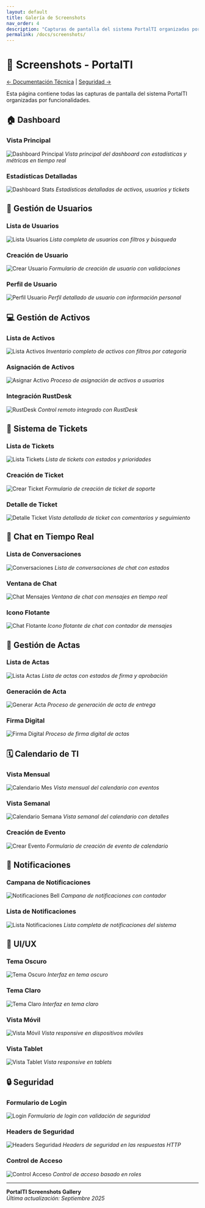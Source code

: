 ```yaml
---
layout: default
title: Galería de Screenshots
nav_order: 4
description: "Capturas de pantalla del sistema PortalTI organizadas por funcionalidades"
permalink: /docs/screenshots/
---
```


# 📸 Screenshots - PortalTI

[← Documentación Técnica](./DOCUMENTACION_TECNICA.md) | [Seguridad →](./SECURITY.md)

Esta página contiene todas las capturas de pantalla del sistema PortalTI organizadas por funcionalidades.

## 🏠 Dashboard

### Vista Principal
![Dashboard Principal](screenshots/dashboard-main.png)
*Vista principal del dashboard con estadísticas y métricas en tiempo real*

### Estadísticas Detalladas
![Dashboard Stats](screenshots/dashboard-stats.png)
*Estadísticas detalladas de activos, usuarios y tickets*

## 👥 Gestión de Usuarios

### Lista de Usuarios
![Lista Usuarios](screenshots/usuarios-list.png)
*Lista completa de usuarios con filtros y búsqueda*

### Creación de Usuario
![Crear Usuario](screenshots/usuarios-create.png)
*Formulario de creación de usuario con validaciones*

### Perfil de Usuario
![Perfil Usuario](screenshots/usuarios-profile.png)
*Perfil detallado de usuario con información personal*

## 💻 Gestión de Activos

### Lista de Activos
![Lista Activos](screenshots/activos-list.png)
*Inventario completo de activos con filtros por categoría*

### Asignación de Activos
![Asignar Activo](screenshots/activos-assign.png)
*Proceso de asignación de activos a usuarios*

### Integración RustDesk
![RustDesk](screenshots/activos-rustdesk.png)
*Control remoto integrado con RustDesk*

## 🎫 Sistema de Tickets

### Lista de Tickets
![Lista Tickets](screenshots/tickets-list.png)
*Lista de tickets con estados y prioridades*

### Creación de Ticket
![Crear Ticket](screenshots/tickets-create.png)
*Formulario de creación de ticket de soporte*

### Detalle de Ticket
![Detalle Ticket](screenshots/tickets-detail.png)
*Vista detallada de ticket con comentarios y seguimiento*

## 💬 Chat en Tiempo Real

### Lista de Conversaciones
![Conversaciones](screenshots/chat-conversations.png)
*Lista de conversaciones de chat con estados*

### Ventana de Chat
![Chat Mensajes](screenshots/chat-messages.png)
*Ventana de chat con mensajes en tiempo real*

### Icono Flotante
![Chat Flotante](screenshots/chat-floating-icon.png)
*Icono flotante de chat con contador de mensajes*

## 📄 Gestión de Actas

### Lista de Actas
![Lista Actas](screenshots/actas-list.png)
*Lista de actas con estados de firma y aprobación*

### Generación de Acta
![Generar Acta](screenshots/actas-generate.png)
*Proceso de generación de acta de entrega*

### Firma Digital
![Firma Digital](screenshots/actas-sign.png)
*Proceso de firma digital de actas*

## 🗓️ Calendario de TI

### Vista Mensual
![Calendario Mes](screenshots/calendario-month.png)
*Vista mensual del calendario con eventos*

### Vista Semanal
![Calendario Semana](screenshots/calendario-week.png)
*Vista semanal del calendario con detalles*

### Creación de Evento
![Crear Evento](screenshots/calendario-event.png)
*Formulario de creación de evento de calendario*

## 🔔 Notificaciones

### Campana de Notificaciones
![Notificaciones Bell](screenshots/notifications-bell.png)
*Campana de notificaciones con contador*

### Lista de Notificaciones
![Lista Notificaciones](screenshots/notifications-list.png)
*Lista completa de notificaciones del sistema*

## 🎨 UI/UX

### Tema Oscuro
![Tema Oscuro](screenshots/theme-dark.png)
*Interfaz en tema oscuro*

### Tema Claro
![Tema Claro](screenshots/theme-light.png)
*Interfaz en tema claro*

### Vista Móvil
![Vista Móvil](screenshots/responsive-mobile.png)
*Vista responsive en dispositivos móviles*

### Vista Tablet
![Vista Tablet](screenshots/responsive-tablet.png)
*Vista responsive en tablets*

## 🔒 Seguridad

### Formulario de Login
![Login](screenshots/security-login.png)
*Formulario de login con validación de seguridad*

### Headers de Seguridad
![Headers Seguridad](screenshots/security-headers.png)
*Headers de seguridad en las respuestas HTTP*

### Control de Acceso
![Control Acceso](screenshots/security-access-control.png)
*Control de acceso basado en roles*

---

**PortalTI Screenshots Gallery**  
*Última actualización: Septiembre 2025*
